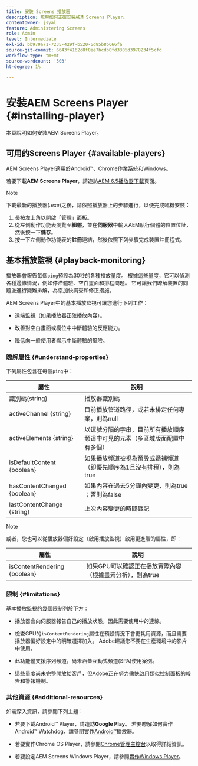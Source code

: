 ```yaml
---
title: 安裝 Screens 播放器
description: 瞭解如何正確安裝AEM Screens Player。
contentOwner: jsyal
feature: Administering Screens
role: Admin
level: Intermediate
exl-id: bb979a71-7235-429f-b520-6d85b8b666fa
source-git-commit: 6643f4162c8f0ee7bcdb0fd3305d3978234f5cfd
workflow-type: tm+mt
source-wordcount: '503'
ht-degree: 1%

---
```


# 安裝AEM Screens Player {#installing-player}

本頁說明如何安裝AEM Screens Player。

## 可用的Screens Player {#available-players}

AEM Screens Player適用於Android™、Chrome作業系統和Windows。

若要下載&#x200B;**AEM Screens Player**，請造訪[AEM 6.5播放器下載](https://download.macromedia.com/screens/)頁面。

>[!NOTE]
>
>下載最新的播放器(*.exe*)之後，請依照播放器上的步驟進行，以便完成臨機安裝：
>
>1. 長按左上角以開啟「管理」面板。
>1. 從左側動作功能表瀏覽至&#x200B;**組態**，並在&#x200B;**伺服器**&#x200B;中輸入AEM執行個體的位置位址，然後按一下&#x200B;**儲存**。
>1. 按一下左側動作功能表的&#x200B;**註冊**&#x200B;連結，然後依照下列步驟完成裝置註冊程式。

## 基本播放監視 {#playback-monitoring}

播放器會報告每個`ping`預設為30秒的各種播放量度。 根據這些量度，它可以偵測各種邊緣情況，例如停滯體驗、空白畫面和排程問題。 它可讓我們瞭解裝置的問題並進行疑難排解，為您加快調查和修正措施。

AEM Screens Player中的基本播放監視可讓您進行下列工作：

* 遠端監視（如果播放器正確播放內容）。

* 改善對空白畫面或欄位中中斷體驗的反應能力。

* 降低向一般使用者顯示中斷體驗的風險。

### 瞭解屬性 {#understand-properties}

下列屬性包含在每個`ping`中：

| 屬性 | 說明 |
|---|---|
| 識別碼{string} | 播放器識別碼 |
| activeChannel {string} | 目前播放管道路徑，或若未排定任何專案，則為null |
| activeElements {string} | 以逗號分隔的字串，目前所有播放順序頻道中可見的元素（多區域版面配置中有多個） |
| isDefaultContent {boolean} | 如果播放頻道被視為預設或遞補頻道（即優先順序為1且沒有排程），則為true |
| hasContentChanged {boolean} | 如果內容在過去5分鐘內變更，則為true ；否則為false |
| lastContentChange {string} | 上次內容變更的時間戳記 |

>[!NOTE]
>或者，您也可以從播放器偏好設定（啟用播放監視）啟用更進階的屬性，即：
>
>| 屬性 | 說明 |
>|---|---|
>| isContentRendering {boolean} | 如果GPU可以確認正在播放實際內容（根據畫素分析），則為true |

### 限制 {#limitations}

基本播放監視的幾個限制列於下方：

* 播放器會向伺服器報告自己的播放狀態，因此需要使用中的連線。

* 檢查GPU的`isContentRendering`屬性在預設情況下會更耗用資源，而且需要播放器偏好設定中的明確選擇加入。 Adobe建議您不要在生產環境中的影片中使用。

* 此功能僅支援序列頻道，尚未涵蓋互動式頻道(SPA)使用案例。

* 這些量度尚未完整開放給客戶，但Adobe正在努力儘快啟用類似控制面板的報告和警報機制。

### 其他資源 {#additional-resources}

如需深入資訊，請參閱下列主題：

* 若要下載Android™ Player，請造訪&#x200B;**Google Play**。 若要瞭解如何實作Android™ Watchdog，請參閱[實作Android™播放器](implementing-android-player.md)。

* 若要實作Chrome OS Player，請參閱[Chrome管理主控台](implementing-chrome-os-player.md)以取得詳細資訊。

* 若要設定AEM Screens Windows Player，請參閱[實作Windows Player](implementing-windows-player.md)。

